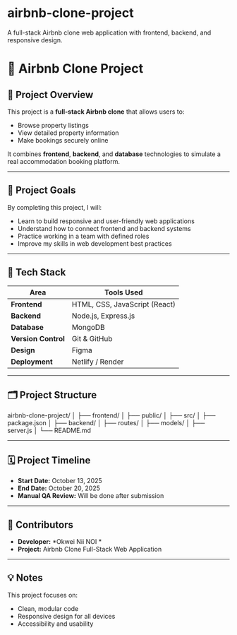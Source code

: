 # airbnb-clone-project
A full-stack Airbnb clone web application with frontend, backend, and responsive design.

# 🏡 Airbnb Clone Project

## 📖 Project Overview
This project is a **full-stack Airbnb clone** that allows users to:
- Browse property listings
- View detailed property information
- Make bookings securely online

It combines **frontend**, **backend**, and **database** technologies to simulate a real accommodation booking platform.

---

## 🎯 Project Goals
By completing this project, I will:
- Learn to build responsive and user-friendly web applications
- Understand how to connect frontend and backend systems
- Practice working in a team with defined roles
- Improve my skills in web development best practices

---

## 🧰 Tech Stack
| Area | Tools Used |
|------|-------------|
| **Frontend** | HTML, CSS, JavaScript (React) |
| **Backend** | Node.js, Express.js |
| **Database** | MongoDB |
| **Version Control** | Git & GitHub |
| **Design** | Figma |
| **Deployment** | Netlify / Render |

---

## 🗂️ Project Structure

airbnb-clone-project/
│
├── frontend/
│ ├── public/
│ ├── src/
│ ├── package.json
│
├── backend/
│ ├── routes/
│ ├── models/
│ ├── server.js
│
└── README.md





---

## 🗓️ Project Timeline
- **Start Date:** October 13, 2025  
- **End Date:** October 20, 2025  
- **Manual QA Review:** Will be done after submission

---

## 👥 Contributors
- **Developer:** *Okwei Nii NOI *
- **Project:** Airbnb Clone Full-Stack Web Application

---

## 💡 Notes
This project focuses on:
- Clean, modular code
- Responsive design for all devices
- Accessibility and usability

